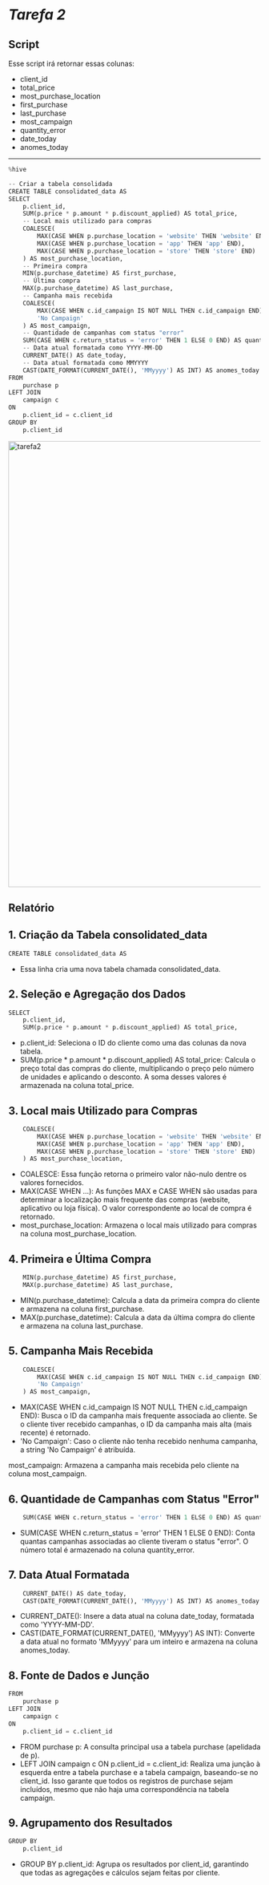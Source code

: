 # ***Tarefa 2***
## Script
Esse script irá retornar essas colunas:
- client_id
- total_price
- most_purchase_location
- first_purchase
- last_purchase
- most_campaign
- quantity_error
- date_today
- anomes_today
-------------------------------------------------------------------------------
```python
%hive

-- Criar a tabela consolidada
CREATE TABLE consolidated_data AS
SELECT 
    p.client_id,
    SUM(p.price * p.amount * p.discount_applied) AS total_price,
    -- Local mais utilizado para compras
    COALESCE(
        MAX(CASE WHEN p.purchase_location = 'website' THEN 'website' END),
        MAX(CASE WHEN p.purchase_location = 'app' THEN 'app' END),
        MAX(CASE WHEN p.purchase_location = 'store' THEN 'store' END)
    ) AS most_purchase_location,
    -- Primeira compra
    MIN(p.purchase_datetime) AS first_purchase,
    -- Última compra
    MAX(p.purchase_datetime) AS last_purchase,
    -- Campanha mais recebida
    COALESCE(
        MAX(CASE WHEN c.id_campaign IS NOT NULL THEN c.id_campaign END),
        'No Campaign'
    ) AS most_campaign,
    -- Quantidade de campanhas com status "error"
    SUM(CASE WHEN c.return_status = 'error' THEN 1 ELSE 0 END) AS quantity_error,
    -- Data atual formatada como YYYY-MM-DD
    CURRENT_DATE() AS date_today,
    -- Data atual formatada como MMYYYY
    CAST(DATE_FORMAT(CURRENT_DATE(), 'MMyyyy') AS INT) AS anomes_today
FROM 
    purchase p
LEFT JOIN 
    campaign c
ON 
    p.client_id = c.client_id
GROUP BY 
    p.client_id
```
<img width="890" alt="tarefa2" src="https://github.com/user-attachments/assets/ac970b9c-acdb-4459-8c7a-f4c911d2f64e">

## Relatório
## 1. Criação da Tabela consolidated_data
```python
CREATE TABLE consolidated_data AS
```
- Essa linha cria uma nova tabela chamada consolidated_data.
## 2. Seleção e Agregação dos Dados
```python
SELECT 
    p.client_id,
    SUM(p.price * p.amount * p.discount_applied) AS total_price,
```
- p.client_id: Seleciona o ID do cliente como uma das colunas da nova tabela.
- SUM(p.price * p.amount * p.discount_applied) AS total_price: Calcula o preço total das compras do cliente, multiplicando o preço pelo número de unidades e aplicando o desconto. A soma desses valores é armazenada na coluna total_price.

## 3. Local mais Utilizado para Compras
```python
    COALESCE(
        MAX(CASE WHEN p.purchase_location = 'website' THEN 'website' END),
        MAX(CASE WHEN p.purchase_location = 'app' THEN 'app' END),
        MAX(CASE WHEN p.purchase_location = 'store' THEN 'store' END)
    ) AS most_purchase_location,
```
- COALESCE: Essa função retorna o primeiro valor não-nulo dentre os valores fornecidos.
- MAX(CASE WHEN ...): As funções MAX e CASE WHEN são usadas para determinar a localização mais frequente das compras (website, aplicativo ou loja física). O valor correspondente ao local de compra é retornado.
- most_purchase_location: Armazena o local mais utilizado para compras na coluna most_purchase_location.

## 4. Primeira e Última Compra
```python
    MIN(p.purchase_datetime) AS first_purchase,
    MAX(p.purchase_datetime) AS last_purchase,
```
- MIN(p.purchase_datetime): Calcula a data da primeira compra do cliente e armazena na coluna first_purchase.
- MAX(p.purchase_datetime): Calcula a data da última compra do cliente e armazena na coluna last_purchase.

## 5. Campanha Mais Recebida
```python
    COALESCE(
        MAX(CASE WHEN c.id_campaign IS NOT NULL THEN c.id_campaign END),
        'No Campaign'
    ) AS most_campaign,
```
- MAX(CASE WHEN c.id_campaign IS NOT NULL THEN c.id_campaign END): Busca o ID da campanha mais frequente associada ao cliente. Se o cliente tiver recebido campanhas, o ID da campanha mais alta (mais recente) é retornado.
- 'No Campaign': Caso o cliente não tenha recebido nenhuma campanha, a string 'No Campaign' é atribuída.

most_campaign: Armazena a campanha mais recebida pelo cliente na coluna most_campaign.

## 6. Quantidade de Campanhas com Status "Error"
```python
    SUM(CASE WHEN c.return_status = 'error' THEN 1 ELSE 0 END) AS quantity_error,
```
- SUM(CASE WHEN c.return_status = 'error' THEN 1 ELSE 0 END): Conta quantas campanhas associadas ao cliente tiveram o status "error". O número total é armazenado na coluna quantity_error.

## 7. Data Atual Formatada
```python
    CURRENT_DATE() AS date_today,
    CAST(DATE_FORMAT(CURRENT_DATE(), 'MMyyyy') AS INT) AS anomes_today
```
- CURRENT_DATE(): Insere a data atual na coluna date_today, formatada como 'YYYY-MM-DD'.
- CAST(DATE_FORMAT(CURRENT_DATE(), 'MMyyyy') AS INT): Converte a data atual no formato 'MMyyyy' para um inteiro e armazena na coluna anomes_today.

## 8. Fonte de Dados e Junção
```python
FROM 
    purchase p
LEFT JOIN 
    campaign c
ON 
    p.client_id = c.client_id
```
- FROM purchase p: A consulta principal usa a tabela purchase (apelidada de p).
- LEFT JOIN campaign c ON p.client_id = c.client_id: Realiza uma junção à esquerda entre a tabela purchase e a tabela campaign, baseando-se no client_id. Isso garante que todos os registros de purchase sejam incluídos, mesmo que não haja uma correspondência na tabela campaign.

## 9. Agrupamento dos Resultados
```python
GROUP BY 
    p.client_id
```
- GROUP BY p.client_id: Agrupa os resultados por client_id, garantindo que todas as agregações e cálculos sejam feitas por cliente.
